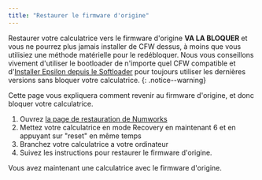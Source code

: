 ```yaml
---
title: "Restaurer le firmware d'origine"
---
```


Restaurer votre calculatrice vers le firmware d'origine **VA LA BLOQUER** et vous ne pourrez plus jamais installer de CFW dessus, à moins que vous utilisiez une méthode matérielle pour le redébloquer. Nous vous conseillons vivement d'utiliser le bootloader de n'importe quel CFW compatible et d'[Installer Epsilon depuis le Softloader](install-epsilon-from-softloader) pour toujours utiliser les dernières versions sans bloquer votre calculatrice.
{: .notice--warning}


Cette page vous expliquera comment revenir au firmware d'origine, et donc bloquer votre calculatrice.

1. Ouvrez [la page de restauration de Numworks](https://numworks.com/rescue)
2. Mettez votre calculatrice en mode Recovery en maintenant 6 et en appuyant sur "reset" en même temps
3. Branchez votre calculatrice a votre ordinateur
4. Suivez les instructions pour restaurer le firmware d'origine.

Vous avez maintenant une calculatrice avec le firmware d'origine.
